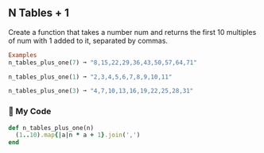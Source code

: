 ## N Tables + 1

Create a function that takes a number num and returns the first 10 multiples of num with 1 added to it, separated by commas.
```ruby
Examples
n_tables_plus_one(7) ➞ "8,15,22,29,36,43,50,57,64,71"

n_tables_plus_one(1) ➞ "2,3,4,5,6,7,8,9,10,11"

n_tables_plus_one(3) ➞ "4,7,10,13,16,19,22,25,28,31"
```
### :gem: My Code
```ruby
def n_tables_plus_one(n)
  (1..10).map{|a|n * a + 1}.join(',')
end
```
